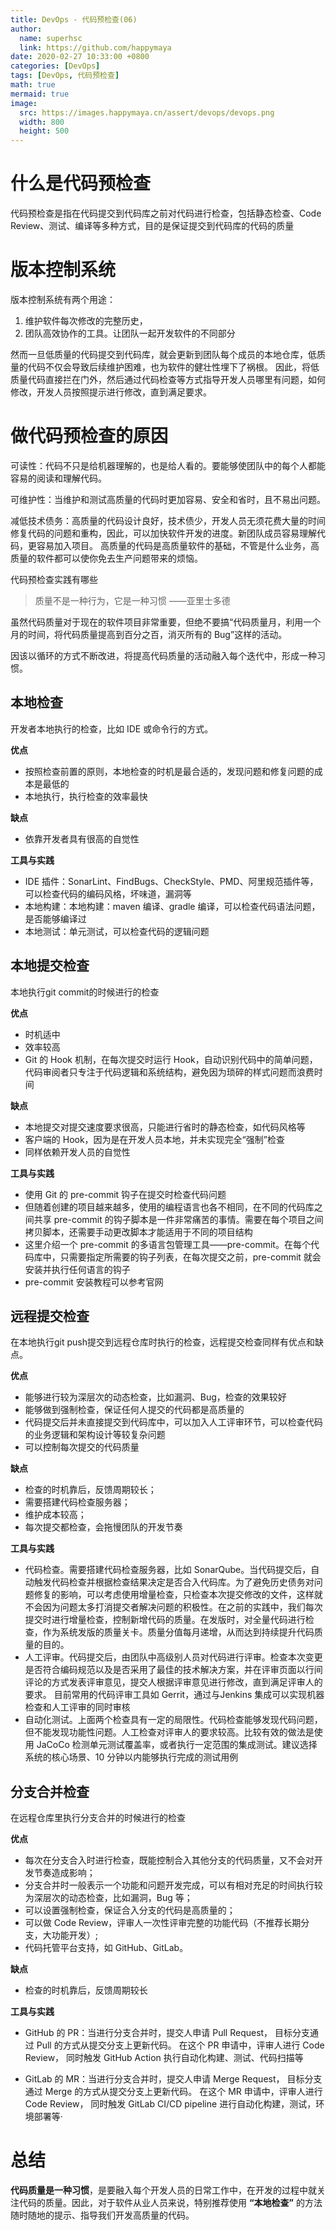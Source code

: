 ```yaml
---
title: DevOps - 代码预检查(06)
author:
  name: superhsc
  link: https://github.com/happymaya
date: 2020-02-27 10:33:00 +0800
categories: [DevOps]
tags: [DevOps, 代码预检查]
math: true
mermaid: true
image:
  src: https://images.happymaya.cn/assert/devops/devops.png
  width: 800
  height: 500
---
```


# 什么是代码预检查
代码预检查是指在代码提交到代码库之前对代码进行检查，包括静态检查、Code Review、测试、编译等多种方式，目的是保证提交到代码库的代码的质量

# 版本控制系统
版本控制系统有两个用途：

1. 维护软件每次修改的完整历史，
2. 团队高效协作的工具。让团队一起开发软件的不同部分

然而一旦低质量的代码提交到代码库，就会更新到团队每个成员的本地仓库，低质量的代码不仅会导致后续维护困难，也为软件的健壮性埋下了祸根。
因此，将低质量代码直接拦在门外，然后通过代码检查等方式指导开发人员哪里有问题，如何修改，开发人员按照提示进行修改，直到满足要求。



# 做代码预检查的原因

可读性：代码不只是给机器理解的，也是给人看的。要能够使团队中的每个人都能容易的阅读和理解代码。

可维护性：当维护和测试高质量的代码时更加容易、安全和省时，且不易出问题。

减低技术债务：高质量的代码设计良好，技术债少，开发人员无须花费大量的时间修复代码的问题和重构，因此，可以加快软件开发的进度。新团队成员容易理解代码，更容易加入项目。
高质量的代码是高质量软件的基础，不管是什么业务，高质量的软件都可以使你免去生产问题带来的烦恼。

代码预检查实践有哪些
> 质量不是一种行为，它是一种习惯
> ——亚里士多德


虽然代码质量对于现在的软件项目非常重要，但绝不要搞“代码质量月，利用一个月的时间，将代码质量提高到百分之百，消灭所有的 Bug”这样的活动。

因该以循环的方式不断改进，将提高代码质量的活动融入每个迭代中，形成一种习惯。


## 本地检查

开发者本地执行的检查，比如 IDE 或命令行的方式。

**优点**
- 按照检查前置的原则，本地检查的时机是最合适的，发现问题和修复问题的成本是最低的
- 本地执行，执行检查的效率最快

**缺点**
- 依靠开发者具有很高的自觉性


**工具与实践**
- IDE 插件：SonarLint、FindBugs、CheckStyle、PMD、阿里规范插件等，
可以检查代码的编码风格，坏味道，漏洞等
- 本地构建：本地构建：maven 编译、gradle 编译，可以检查代码语法问题，是否能够编译过
- 本地测试：单元测试，可以检查代码的逻辑问题

## 本地提交检查

本地执行git commit的时候进行的检查

**优点**
- 时机适中
- 效率较高
- Git 的 Hook 机制，在每次提交时运行 Hook，自动识别代码中的简单问题，代码审阅者只专注于代码逻辑和系统结构，避免因为琐碎的样式问题而浪费时间

**缺点**
- 本地提交对提交速度要求很高，只能进行省时的静态检查，如代码风格等
- 客户端的 Hook，因为是在开发人员本地，并未实现完全“强制”检查
- 同样依赖开发人员的自觉性

**工具与实践**
- 使用 Git 的 pre-commit 钩子在提交时检查代码问题
- 但随着创建的项目越来越多，使用的编程语言也各不相同，在不同的代码库之间共享 pre-commit 的钩子脚本是一件非常痛苦的事情。需要在每个项目之间拷贝脚本，还需要手动更改脚本才能适用于不同的项目结构
- 这里介绍一个 pre-commit 的多语言包管理工具——pre-commit。在每个代码库中，只需要指定所需要的钩子列表，在每次提交之前，pre-commit 就会安装并执行任何语言的钩子
- pre-commit 安装教程可以参考官网

## 远程提交检查

在本地执行git push提交到远程仓库时执行的检查，远程提交检查同样有优点和缺点。

**优点**
- 能够进行较为深层次的动态检查，比如漏洞、Bug，检查的效果较好
- 能够做到强制检查，保证任何人提交的代码都是高质量的
- 代码提交后并未直接提交到代码库中，可以加入人工评审环节，可以检查代码的业务逻辑和架构设计等较复杂问题
- 可以控制每次提交的代码质量

**缺点**
- 检查的时机靠后，反馈周期较长；
- 需要搭建代码检查服务器；
- 维护成本较高；
- 每次提交都检查，会拖慢团队的开发节奏

**工具与实践**
- 代码检查。需要搭建代码检查服务器，比如 SonarQube。当代码提交后，自动触发代码检查并根据检查结果决定是否合入代码库。为了避免历史债务对问题修复的影响，可以考虑使用增量检查，只检查本次提交修改的文件，这样就不会因为问题太多打消提交者解决问题的积极性。在之前的实践中，我们每次提交时进行增量检查，控制新增代码的质量。在发版时，对全量代码进行检查，作为系统发版的质量关卡。质量分值每月递增，从而达到持续提升代码质量的目的。
- 人工评审。代码提交后，由团队中高级别人员对代码进行评审。检查本次变更是否符合编码规范以及是否采用了最佳的技术解决方案，并在评审页面以行间评论的方式发表评审意见，提交人根据评审意见进行修改，直到满足评审人的要求。
目前常用的代码评审工具如 Gerrit，通过与Jenkins 集成可以实现机器检查和人工评审的同时审核
- 自动化测试。上面两个检查具有一定的局限性。代码检查能够发现代码问题，但不能发现功能性问题。人工检查对评审人的要求较高。比较有效的做法是使用 JaCoCo 检测单元测试覆盖率，或者执行一定范围的集成测试。建议选择系统的核心场景、10 分钟以内能够执行完成的测试用例


## 分支合并检查

在远程仓库里执行分支合并的时候进行的检查

**优点**
- 每次在分支合入时进行检查，既能控制合入其他分支的代码质量，又不会对开发节奏造成影响；
- 分支合并时一般表示一个功能和问题开发完成，可以有相对充足的时间执行较为深层次的动态检查，比如漏洞，Bug 等；
- 可以设置强制检查，保证合入分支的代码是高质量的；
- 可以做 Code Review，评审人一次性评审完整的功能代码（不推荐长期分支，大功能开发）;
- 代码托管平台支持，如 GitHub、GitLab。

**缺点**
- 检查的时机靠后，反馈周期较长

**工具与实践**
- GitHub 的 PR：当进行分支合并时，提交人申请 Pull Request，
目标分支通过 Pull 的方式从提交分支上更新代码。
在这个 PR 申请中，评审人进行 Code Review，
同时触发 GitHub Action 执行自动化构建、测试、代码扫描等

- GitLab 的 MR：当进行分支合并时，提交人申请 Merge Request，
目标分支通过 Merge 的方式从提交分支上更新代码。
在这个 MR 申请中，评审人进行 Code Review，
同时触发 GitLab CI/CD pipeline 进行自动化构建，测试，环境部署等·

# 总结
**代码质量是一种习惯**，是要融入每个开发人员的日常工作中，在开发的过程中就关注代码的质量。因此，对于软件从业人员来说，特别推荐使用 **“本地检查”** 的方法随时随地的提示、指导我们开发高质量的代码。
